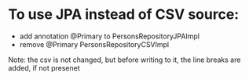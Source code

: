 # To use JPA instead of CSV source:
* add annotation @Primary  to PersonsRepositoryJPAImpl
* remove @Primary PersonsRepositoryCSVImpl

Note: the csv is not changed, but before writing to it, the line breaks are added, if not presenet